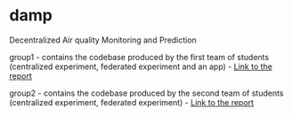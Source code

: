 # damp
Decentralized Air quality Monitoring and Prediction

group1 - contains the codebase produced by the first team of students (centralized experiment, federated experiment and an app) - [Link to the report](https://protect2.fireeye.com/v1/url?k=6da3778c-32384dc9-6da33717-867b36d1634c-92582b63edec98c9&q=1&e=2efa0e4b-b648-4e4b-bb1c-5bbf331f4186&u=http%3A%2F%2Fwww.it.uu.se%2Fedu%2Fcourse%2Fhomepage%2FprojektDV%2Fht20%2FProject_CS_DAMP_Product_Report_Group1.pdf)

group2 - contains the codebase produced by the second team of students (centralized experiment, federated experiment) - [Link to the report](https://protect2.fireeye.com/v1/url?k=f2c3e589-ad58dfcc-f2c3a512-867b36d1634c-5c470ceefb0c4d73&q=1&e=2efa0e4b-b648-4e4b-bb1c-5bbf331f4186&u=http%3A%2F%2Fwww.it.uu.se%2Fedu%2Fcourse%2Fhomepage%2FprojektDV%2Fht20%2FProduct_Report_DAMP_HT2020_G2.pdf)
